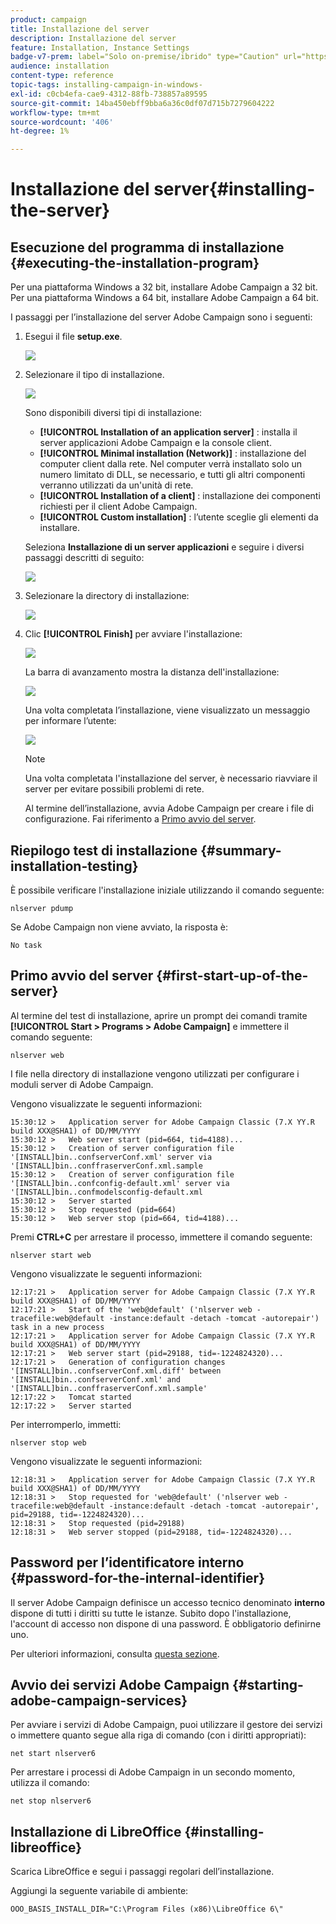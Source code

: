 ```yaml
---
product: campaign
title: Installazione del server
description: Installazione del server
feature: Installation, Instance Settings
badge-v7-prem: label="Solo on-premise/ibrido" type="Caution" url="https://experienceleague.adobe.com/docs/campaign-classic/using/installing-campaign-classic/architecture-and-hosting-models/hosting-models-lp/hosting-models.html?lang=it" tooltip="Applicabile solo alle distribuzioni on-premise e ibride"
audience: installation
content-type: reference
topic-tags: installing-campaign-in-windows-
exl-id: c0cb4efa-cae9-4312-88fb-738857a89595
source-git-commit: 14ba450ebff9bba6a36c0df07d715b7279604222
workflow-type: tm+mt
source-wordcount: '406'
ht-degree: 1%

---
```


# Installazione del server{#installing-the-server}



## Esecuzione del programma di installazione {#executing-the-installation-program}

Per una piattaforma Windows a 32 bit, installare Adobe Campaign a 32 bit. Per una piattaforma Windows a 64 bit, installare Adobe Campaign a 64 bit.

I passaggi per l’installazione del server Adobe Campaign sono i seguenti:

1. Esegui il file **setup.exe**.

   ![](assets/s_ncs_install_installer_01.png)

1. Selezionare il tipo di installazione.

   ![](assets/s_ncs_install_installer_01a.png)

   Sono disponibili diversi tipi di installazione:

   * **[!UICONTROL Installation of an application server]** : installa il server applicazioni Adobe Campaign e la console client.
   * **[!UICONTROL Minimal installation (Network)]** : installazione del computer client dalla rete. Nel computer verrà installato solo un numero limitato di DLL, se necessario, e tutti gli altri componenti verranno utilizzati da un&#39;unità di rete.
   * **[!UICONTROL Installation of a client]** : installazione dei componenti richiesti per il client Adobe Campaign.
   * **[!UICONTROL Custom installation]** : l’utente sceglie gli elementi da installare.

   Seleziona **Installazione di un server applicazioni** e seguire i diversi passaggi descritti di seguito:

   ![](assets/s_ncs_install_installer_02.png)

1. Selezionare la directory di installazione:

   ![](assets/s_ncs_install_installer_03.png)

1. Clic **[!UICONTROL Finish]** per avviare l&#39;installazione:

   ![](assets/s_ncs_install_installer_04.png)

   La barra di avanzamento mostra la distanza dell&#39;installazione:

   ![](assets/s_ncs_install_installer_05.png)

   Una volta completata l’installazione, viene visualizzato un messaggio per informare l’utente:

   ![](assets/s_ncs_install_installer_06.png)

   >[!NOTE]
   >
   >Una volta completata l&#39;installazione del server, è necessario riavviare il server per evitare possibili problemi di rete.

   Al termine dell’installazione, avvia Adobe Campaign per creare i file di configurazione. Fai riferimento a [Primo avvio del server](#first-start-up-of-the-server).

## Riepilogo test di installazione {#summary-installation-testing}

È possibile verificare l&#39;installazione iniziale utilizzando il comando seguente:

```
nlserver pdump
```

Se Adobe Campaign non viene avviato, la risposta è:

```
No task
```

## Primo avvio del server {#first-start-up-of-the-server}

Al termine del test di installazione, aprire un prompt dei comandi tramite **[!UICONTROL Start > Programs > Adobe Campaign]** e immettere il comando seguente:

```
nlserver web
```

I file nella directory di installazione vengono utilizzati per configurare i moduli server di Adobe Campaign.

Vengono visualizzate le seguenti informazioni:

```
15:30:12 >   Application server for Adobe Campaign Classic (7.X YY.R build XXX@SHA1) of DD/MM/YYYY
15:30:12 >   Web server start (pid=664, tid=4188)...
15:30:12 >   Creation of server configuration file '[INSTALL]bin..confserverConf.xml' server via '[INSTALL]bin..conffraserverConf.xml.sample
15:30:12 >   Creation of server configuration file '[INSTALL]bin..confconfig-default.xml' server via '[INSTALL]bin..confmodelsconfig-default.xml
15:30:12 >   Server started
15:30:12 >   Stop requested (pid=664)
15:30:12 >   Web server stop (pid=664, tid=4188)...
```

Premi **CTRL+C** per arrestare il processo, immettere il comando seguente:

```
nlserver start web
```

Vengono visualizzate le seguenti informazioni:

```
12:17:21 >   Application server for Adobe Campaign Classic (7.X YY.R build XXX@SHA1) of DD/MM/YYYY
12:17:21 >   Start of the 'web@default' ('nlserver web -tracefile:web@default -instance:default -detach -tomcat -autorepair') task in a new process 
12:17:21 >   Application server for Adobe Campaign Classic (7.X YY.R build XXX@SHA1) of DD/MM/YYYY
12:17:21 >   Web server start (pid=29188, tid=-1224824320)...
12:17:21 >   Generation of configuration changes '[INSTALL]bin..confserverConf.xml.diff' between '[INSTALL]bin..confserverConf.xml' and '[INSTALL]bin..conffraserverConf.xml.sample'
12:17:22 >   Tomcat started
12:17:22 >   Server started
```

Per interromperlo, immetti:

```
nlserver stop web
```

Vengono visualizzate le seguenti informazioni:

```
12:18:31 >   Application server for Adobe Campaign Classic (7.X YY.R build XXX@SHA1) of DD/MM/YYYY
12:18:31 >   Stop requested for 'web@default' ('nlserver web -tracefile:web@default -instance:default -detach -tomcat -autorepair', pid=29188, tid=-1224824320)...
12:18:31 >   Stop requested (pid=29188)
12:18:31 >   Web server stopped (pid=29188, tid=-1224824320)...
```

## Password per l’identificatore interno {#password-for-the-internal-identifier}

Il server Adobe Campaign definisce un accesso tecnico denominato **interno** dispone di tutti i diritti su tutte le istanze. Subito dopo l&#39;installazione, l&#39;account di accesso non dispone di una password. È obbligatorio definirne uno.

Per ulteriori informazioni, consulta [questa sezione](../../installation/using/configuring-campaign-server.md#internal-identifier).

## Avvio dei servizi Adobe Campaign {#starting-adobe-campaign-services}

Per avviare i servizi di Adobe Campaign, puoi utilizzare il gestore dei servizi o immettere quanto segue alla riga di comando (con i diritti appropriati):

```
net start nlserver6
```

Per arrestare i processi di Adobe Campaign in un secondo momento, utilizza il comando:

```
net stop nlserver6
```

## Installazione di LibreOffice {#installing-libreoffice}

Scarica LibreOffice e segui i passaggi regolari dell’installazione.

Aggiungi la seguente variabile di ambiente:

```
OOO_BASIS_INSTALL_DIR="C:\Program Files (x86)\LibreOffice 6\"
```
